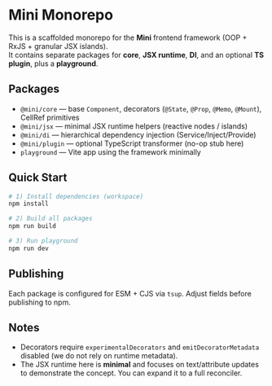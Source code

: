 # Mini Monorepo

This is a scaffolded monorepo for the **Mini** frontend framework (OOP + RxJS + granular JSX islands).  
It contains separate packages for **core**, **JSX runtime**, **DI**, and an optional **TS plugin**, plus a **playground**.

## Packages
- `@mini/core` — base `Component`, decorators (`@State`, `@Prop`, `@Memo`, `@Mount`), CellRef primitives
- `@mini/jsx` — minimal JSX runtime helpers (reactive nodes / islands)
- `@mini/di` — hierarchical dependency injection (Service/Inject/Provide)
- `@mini/plugin` — optional TypeScript transformer (no-op stub here)
- `playground` — Vite app using the framework minimally

## Quick Start

```bash
# 1) Install dependencies (workspace)
npm install

# 2) Build all packages
npm run build

# 3) Run playground
npm run dev
```

## Publishing
Each package is configured for ESM + CJS via `tsup`. Adjust fields before publishing to npm.

## Notes
- Decorators require `experimentalDecorators` and `emitDecoratorMetadata` disabled (we do not rely on runtime metadata).
- The JSX runtime here is **minimal** and focuses on text/attribute updates to demonstrate the concept. You can expand it to a full reconciler.
